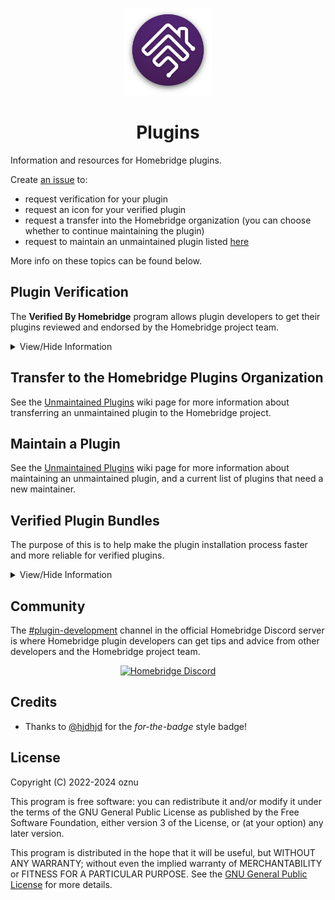 <p align="center">
  <a href="https://github.com/homebridge/homebridge"><img src="https://raw.githubusercontent.com/homebridge/branding/latest/logos/homebridge-color-round-stylized.png" height="140"></a>
</p>

<span align="center">

# Plugins

</span>

Information and resources for Homebridge plugins.

Create [an issue](https://github.com/homebridge/plugins/issues/new/choose) to:

- request verification for your plugin
- request an icon for your verified plugin
- request a transfer into the Homebridge organization (you can choose whether to continue maintaining the plugin)
- request to maintain an unmaintained plugin listed [here](https://github.com/homebridge/plugins/wiki/Unmaintained-Plugins#available-plugins)

More info on these topics can be found below.

## Plugin Verification

The **Verified By Homebridge** program allows plugin developers to get their plugins reviewed and endorsed by the Homebridge project team.

<details>
  <summary>View/Hide Information</summary>

### Benefits

- Have your plugin reviewed by the Homebridge team.
- Increase the visibility of your plugin.
- Increase the level of trust end users place in your plugin.
- The **Verified** shield icon will turn green next to your plugin in the [Homebridge UI](https://github.com/oznu/homebridge-config-ui-x).
- The [**Donate**](https://github.com/oznu/homebridge-config-ui-x/wiki/Developers:-Donation-Links) heart icon will turn pink and enable on your plugin tile in the Homebridge UI.
- Your plugin is bumped to the top of the search results in the Homebridge UI.
- You can optionally upload an icon for your plugin which will be displayed in the Homebridge UI.

### Requirements

The Homebridge project team will check that your plugin meets the following criteria:

- **General**
  - The plugin must be of type [dynamic platform](https://developers.homebridge.io/#/#dynamic-platform-template).
  - The plugin must not offer the same nor less functionality than that of any existing **verified** plugin.
- **Repo**
  - The plugin must be published to NPM and the source code available on a GitHub repository, with issues enabled.
  - A GitHub release should be created for every new version of your plugin, with release notes.
- **Environment**
  - The plugin must run on all [supported LTS versions of Node.js](https://github.com/homebridge/homebridge/wiki/How-To-Update-Node.js), at the time of writing this is Node v18 and v20.
  - The plugin must successfully install and not start unless it is configured.
  - The plugin must not execute post-install scripts that modify the users' system in any way.
  - The plugin must not require the user to run Homebridge in a TTY or with non-standard startup parameters, even for initial configuration.
- **Codebase**
  - The plugin must implement the [Homebridge Plugin Settings GUI](https://developers.homebridge.io/#/config-schema).
  - The plugin must not contain any analytics or calls that enable you to track the user.
  - If the plugin needs to write files to disk (cache, keys, etc.), it must store them inside the Homebridge storage directory.
  - The plugin must not throw unhandled exceptions, the plugin must catch and log its own errors.

These verification requirements were last updated on 2023-12-08. Existing verified plugins will have met the requirements at the time of verification, and not necessarily the current requirements.

### How To Request Verification

If you would like your plugin verified, please open an [issue](https://github.com/homebridge/plugins/issues/new/choose) on this repository and fill in the template. The Homebridge project team will then review your plugin and provide constructive feedback if required.

If you feel that your plugin should replace the verification status of an existing plugin, let us know and this will be dealt with on an individual basis.

If you need assistance meeting the verification requirements, please reach out on the [Homebridge Discord](https://discord.gg/A7nCjbz).

### Post Verification

Once your plugin has been verified you will remain in full control of the GitHub repository and npm package. Your plugin will appear on the 'Verified By Homebridge' plugin list and the '**Verified**' badge will appear next to your plugin when the next update to the [Homebridge UI](https://github.com/oznu/homebridge-config-ui-x) is published.

You may optionally add one of the **Verified By Homebridge** badges to your plugin's README:

[![verified-by-homebridge](https://badgen.net/badge/homebridge/verified/purple)](https://github.com/homebridge/homebridge/wiki/Verified-Plugins)

```
[![verified-by-homebridge](https://badgen.net/badge/homebridge/verified/purple)](https://github.com/homebridge/homebridge/wiki/Verified-Plugins)
```

[![verified-by-homebridge](https://img.shields.io/badge/homebridge-verified-blueviolet?color=%23491F59&style=for-the-badge&logoColor=%23FFFFFF&logo=homebridge)](https://github.com/homebridge/homebridge/wiki/Verified-Plugins)

```
[![verified-by-homebridge](https://img.shields.io/badge/homebridge-verified-blueviolet?color=%23491F59&style=for-the-badge&logoColor=%23FFFFFF&logo=homebridge)](https://github.com/homebridge/homebridge/wiki/Verified-Plugins)
```

If you decide you no longer wish to maintain your plugin, please reach out to the Homebridge team on the [Homebridge Discord](https://discord.gg/6GUFCb). We can assist in finding a new owner, or take over the repository until a new maintainer can be found.

### Un-verification

Your plugin may be subject to another review or be removed from the verification list when deemed necessary by the Homebridge team - this could be (but not limited to) the following scenarios:

- We notice an increased amount of issues arising from your plugin, which results in a suboptimal experience for the user, for example, a Homebridge crash loop.
- Your plugin has been unmaintained for some time, and a fork or new plugin offering improved functionality is created.

We will generally do our best to contact existing developers of plugins before removing verification status. However, we may **immediately** remove verification status in the following (but not limited to) the following scenarios:

- We notice any sort of user analysis tracking in a verified plugin
- A new plugin requests verification which replaces the functionality of any existing plugin, and we notice that the existing plugin has not been maintained for an extended period of time (and we deem it likely that any contact attempt with the developer would be unsuccessful).

</details>

## Transfer to the Homebridge Plugins Organization

See the [Unmaintained Plugins](https://github.com/homebridge/plugins/wiki/Unmaintained-Plugins) wiki page for more information about transferring an unmaintained plugin to the Homebridge project.

## Maintain a Plugin

See the [Unmaintained Plugins](https://github.com/homebridge/plugins/wiki/Unmaintained-Plugins) wiki page for more information about maintaining an unmaintained plugin, and a current list of plugins that need a new maintainer.

## Verified Plugin Bundles

The purpose of this is to help make the plugin installation process faster and more reliable for verified plugins.

<details>
  <summary>View/Hide Information</summary>

### Why This Is Needed

Homebridge plugins are published and distributed to the NPM registry and installed using the `npm` cli tool.

While `npm` works for the most part, later versions have become increasingly resource hungry and prone to failure on low powered devices with limited RAM and slow disk I/O (such as a Raspberry Pi).

When using `npm` to install a plugin, it has to individually fetch the metadata, and download, verify and extract the tarball for every dependency a plugin has. This can result in hundreds of HTTP requests every time a plugin is installed or updated. An error during any of these operations will often result in the plugin failing to install or update.

This project pre-bundles verified plugins, making them available to download, with all their dependencies, in a single tarball. Additionally, a SHA256 sum of the tarball is available so the integrity of the bundle can be verified after being downloaded to the user's system.

A plugin installed via a bundle from this repo can be downloaded and installed in seconds, compared the minutes it might take for some plugins on the same hardware.

### How The Bundle Generation Process Works

Every 24 hours, a job is executed using GitHub Actions to check for updates made to any [verified Homebridge plugins](https://homebridge.io/w/Verified-Plugins).

Plugins that require updates are then:

1. Installed using `npm` in a clean work directory, post install scripts are disabled;
2. then a `.tar.gz` bundle is created for the plugin, including all it's dependencies;
3. then a `.sha256` checksum file is generated for the bundle;
4. finally the resulting tarball and checksum file are uploaded to [this repo](https://github.com/homebridge/plugins/releases/tag/v1.0.0).

The two most recent versions of a plugin are retained in [this repo](https://github.com/homebridge/plugins/releases/tag/v1.0.0), older versions are purged automatically.

### How Plugins Are Installed Via Bundles

Bundles are only used on certain systems:

- Debian-based Linux ([via apt package](https://github.com/homebridge/homebridge-apt-pkg)): requires apt package update (=>1.0.27)
- Docker: requires image update (=>2022-07-07)
- Synology DSM 7: requires package update via DSM Package Center (=>3.0.7)

When a user requests a plugin to be installed or updated via the Homebridge UI the following workflow is executed:

1. Check if running on a compatible system
2. Check the plugin is verified
3. Check if a download bundle is available for the requested version
4. Download the `.sha256` checksum for the bundle
5. Download the `.tar.gz` tarball
6. Check the integrity of the tarball against the checksum
7. Create a backup of the existing plugin installation (if already installed)
8. Extract the tarball
9. Run `npm rebuild` in the plugin's root directory to have any post install scripts executed locally
10. Update the local `package.json` with the plugin and it's version

If the extraction, or `npm rebuild` steps fail, the old version of the plugin will be restored.

If at any step, the process fails, the Homebridge UI will fall back to using `npm` to complete the installation.

### Download Statistics

This project may impact the download stats for plugins provided by the NPM registry.

As such download stats are available via the [download-statistics.json](https://github.com/homebridge/plugins/releases/download/v1.0.0/download-statistics.json) file. This file contains the total downloads from this repo for each verified plugin, as well as the download count for each version (including old versions that have been purged).

The `download-statistics.json` file is updated every 24 hours.

If you are accessing the file programmatically, you will need add a `nonce` query string to the URL to prevent it being redirected to an older (deleted) version of the file. E.g. `/download-statistics.json?nonce=1657193776`.

### FAQ

#### How do I get my plugin included?

All verified Homebridge plugins are automatically included.

#### What happens if a user attempts to install the latest version of my plugin before the bundle is created?

The plugin will be installed directly from the NPM registry instead.

#### How do I exclude my plugin from being bundled by this project?

Create a pull request adding your plugin's name to the `pluginFilter: string[]` array in the [src/plugin-tarballs/index.ts](./src/plugin-tarballs/index.ts) file.

</details>

## Community

The [#plugin-development](https://discord.gg/A7nCjbz) channel in the official Homebridge Discord server is where Homebridge plugin developers can get tips and advice from other developers and the Homebridge project team.

<span align="center">

[![Homebridge Discord](https://discordapp.com/api/guilds/432663330281226270/widget.png?style=banner2)](https://discord.gg/kqNCe2D)

</span>

## Credits

- Thanks to [@hjdhjd](https://github.com/hjdhjd) for the _for-the-badge_ style badge!

## License

Copyright (C) 2022-2024 oznu

This program is free software: you can redistribute it and/or modify it under the terms of the GNU General Public License as published by the Free Software Foundation, either version 3 of the License, or (at your option) any later version.

This program is distributed in the hope that it will be useful, but WITHOUT ANY WARRANTY; without even the implied warranty of MERCHANTABILITY or FITNESS FOR A PARTICULAR PURPOSE. See the [GNU General Public License](./LICENSE) for more details.
